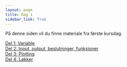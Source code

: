 ```yaml
---
layout: page
title: Dag 1
sidebar_link: True
---
```


På denne siden vil du finne materiale fra første kursdag. 

[Del 1: Variable](./variable_etc/variable_etc)  
[Del 2: Input, output, beslutninger, funksjoner](./input_output_beslutninger_funksjoner/input_output_beslutninger_funksjoner)  
[Del 3: Plotting](./plotting_les_fra_fil/plotting_les_fra_fil)  
[Del 4: Løkker](./lokker_etc/lokker_etc)